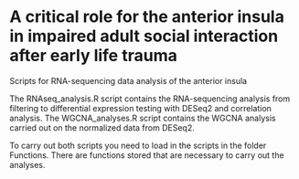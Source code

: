 # A critical role for the anterior insula in impaired adult social interaction after early life trauma

Scripts for RNA-sequencing data analysis of the anterior insula

The RNAseq_analysis.R script contains the RNA-sequencing analysis from filtering to differential expression testing with DESeq2 and correlation analysis.
The WGCNA_analyses.R script contains the WGCNA analysis carried out on the normalized data from DESeq2. 

To carry out both scripts you need to load in the scripts in the folder Functions. There are functions stored that are necessary to carry out the analyses. 
